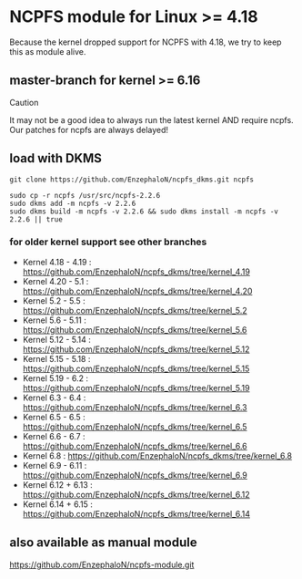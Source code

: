 # NCPFS module for Linux >= 4.18 #
Because the kernel dropped support for NCPFS with 4.18, we try to keep this as module alive.

## master-branch for kernel >= 6.16 ##

> [!CAUTION]
> It may not be a good idea to always run the latest kernel AND require ncpfs. Our patches for ncpfs are always delayed!

## load with DKMS ##

    git clone https://github.com/EnzephaloN/ncpfs_dkms.git ncpfs

    sudo cp -r ncpfs /usr/src/ncpfs-2.2.6
    sudo dkms add -m ncpfs -v 2.2.6
    sudo dkms build -m ncpfs -v 2.2.6 && sudo dkms install -m ncpfs -v 2.2.6 || true

### for older kernel support see other branches ###

- Kernel 4.18 - 4.19 : https://github.com/EnzephaloN/ncpfs_dkms/tree/kernel_4.19
- Kernel 4.20 - 5.1 : https://github.com/EnzephaloN/ncpfs_dkms/tree/kernel_4.20
- Kernel 5.2 - 5.5 : https://github.com/EnzephaloN/ncpfs_dkms/tree/kernel_5.2
- Kernel 5.6 - 5.11 : https://github.com/EnzephaloN/ncpfs_dkms/tree/kernel_5.6
- Kernel 5.12 - 5.14 : https://github.com/EnzephaloN/ncpfs_dkms/tree/kernel_5.12
- Kernel 5.15 - 5.18 : https://github.com/EnzephaloN/ncpfs_dkms/tree/kernel_5.15
- Kernel 5.19 - 6.2 : https://github.com/EnzephaloN/ncpfs_dkms/tree/kernel_5.19
- Kernel 6.3 - 6.4 : https://github.com/EnzephaloN/ncpfs_dkms/tree/kernel_6.3
- Kernel 6.5 - 6.5 : https://github.com/EnzephaloN/ncpfs_dkms/tree/kernel_6.5
- Kernel 6.6 - 6.7 : https://github.com/EnzephaloN/ncpfs_dkms/tree/kernel_6.6
- Kernel 6.8 : https://github.com/EnzephaloN/ncpfs_dkms/tree/kernel_6.8
- Kernel 6.9 - 6.11 : https://github.com/EnzephaloN/ncpfs_dkms/tree/kernel_6.9
- Kernel 6.12 + 6.13 : https://github.com/EnzephaloN/ncpfs_dkms/tree/kernel_6.12
- Kernel 6.14 + 6.15 : https://github.com/EnzephaloN/ncpfs_dkms/tree/kernel_6.14

## also available as manual module ##

https://github.com/EnzephaloN/ncpfs-module.git
